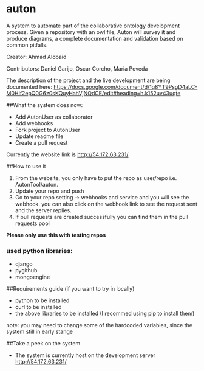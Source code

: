 # auton
A system to automate part of the collaborative ontology development process. Given a repository with an owl file, Auton will survey it and produce diagrams, a complete documentation and validation based on common pitfalls.

Creator: Ahmad Alobaid

Contributors: Daniel Garijo, Oscar Corcho, Maria Poveda

The description of the project and the live development are being documented here: https://docs.google.com/document/d/1q8YT9PsgD4aLC-M0HIf2epQ0G6z0sKQuyHahVjNQdCE/edit#heading=h.k152uv43uqte





##What the system does now:
* Add AutonUser as collaborator
* Add webhooks
* Fork project to AutonUser
* Update readme file
* Create a pull request


Currently the website link is http://54.172.63.231/

##How to use it 
1. From the website, you only have to put the repo as user/repo i.e. AutonTool/auton.
2. Update your repo and push
3. Go to your repo setting -> webhooks and service and you will see the webhook. you can also click on the webhook link to see the request sent and the server replies.
4. If pull requests are created successfully you can find them in the pull requests pool

**Please only use this with testing repos**







### used python libraries:
* django
* pygithub
* mongoengine


##Requirements guide (if you want to try in locally)
* python to be installed
* curl to be installed
* the above libraries to be installed (I recommed using pip to install them)

note: you may need to change some of the hardcoded variables, since the system still in early stange


##Take a peek on the system
* The system is currently host on the development server http://54.172.63.231/ 






